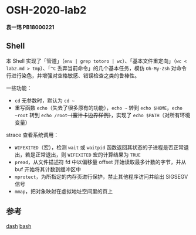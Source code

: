 # OSH-2020-lab2

**袁一玮 PB18000221**

## Shell

本 Shell 实现了「管道」（`env | grep totoro | wc`）、「基本文件重定向」（`wc < lab2.md > tmp`）、「`^C` 丢弃当前命令」的几个基本任务，模仿 `Oh-My-Zsh` 对命令行进行染色，并增强对空格敏感、错误检查之类的鲁棒性。

一些功能：
- `cd` 无参数时，默认为 `cd ~`
- 重写函数 `echo`（失去了~~很多~~原有的功能），`echo ~` 转到 `echo $HOME`，`echo ~root` 转到 `echo /root`~~（蜜汁卡边界样例）~~，实现了 `echo $PATH`（对所有环境变量）

strace 查看系统调用：
- `WIFEXITED`（宏），检测 `wait` 或 `waitpid` 函数返回其状态的子进程是否正常退出，若是正常退出，则 `WIFEXITED` 宏的计算结果为 `TRUE`
- `pread`，从文件描述符 fd 中以偏移量 offset 开始读取最多计数的字节，并从 buf 开始将其计数到缓冲区中
- `mprotect`，为所指定的内存页进行保护，禁止其他程序访问并给出 SIGSEGV 信号
- `mmap`，把对象映射在虚拟地址空间里的页上

## 参考

[dash](https://git.kernel.org/pub/scm/utils/dash/dash)
[bash](https://www.gnu.org/software/bash/manual)
